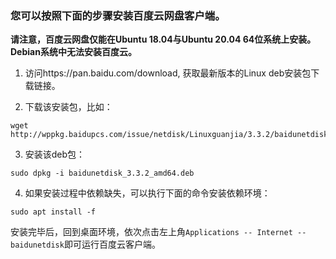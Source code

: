 ### 您可以按照下面的步骤安装百度云网盘客户端。

__请注意，百度云网盘仅能在Ubuntu 18.04与Ubuntu 20.04 64位系统上安装。Debian系统中无法安装百度云。__

1. 访问https://pan.baidu.com/download, 获取最新版本的Linux deb安装包下载链接。

2. 下载该安装包，比如：
```
wget http://wppkg.baidupcs.com/issue/netdisk/Linuxguanjia/3.3.2/baidunetdisk_3.3.2_amd64.deb
```

3. 安装该deb包：
```
sudo dpkg -i baidunetdisk_3.3.2_amd64.deb
```

4. 如果安装过程中依赖缺失，可以执行下面的命令安装依赖环境：
```
sudo apt install -f
```

安装完毕后，回到桌面环境，依次点击左上角`Applications -- Internet -- baidunetdisk`即可运行百度云客户端。
